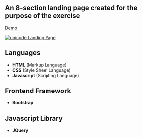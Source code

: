 An 8-section landing page created for the purpose of the exercise
---
[Demo](https://laravelspa.github.io/Unicode-Landing-Page/index.html)

[![unicode Landing Page](https://laravelspa.site/img/portfolio/unicode-landing-page/full-page.jpeg "unicode Landing Page")](https://laravelspa.github.io/Unicode-Landing-Page/index.html)

## Languages
- **HTML** (Markup Language)
- **CSS** (Style Sheet Language)
- **Javascript** (Scripting Language)

## Frontend Framework
- **Bootstrap**

## Javascript Library
- **JQuery**